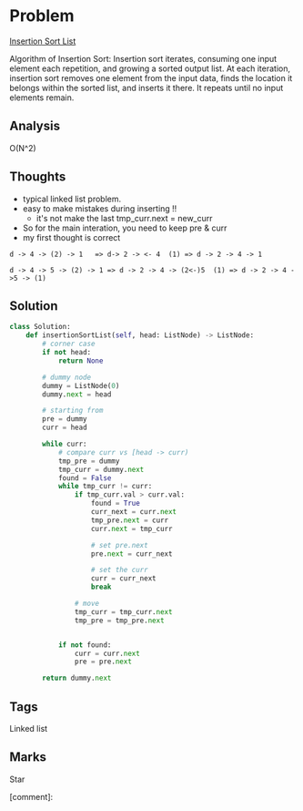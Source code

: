 # Problem

[Insertion Sort List](https://leetcode.com/problems/insertion-sort-list)

Algorithm of Insertion Sort: Insertion sort iterates, consuming one input element each repetition, and growing a sorted output list. At each iteration, insertion sort removes one element from the input data, finds the location it belongs within the sorted list, and inserts it there. It repeats until no input elements remain.

## Analysis

O\(N^2\)

## Thoughts

* typical linked list problem. 
* easy to make mistakes during inserting !!
  * it's not make the last tmp\_curr.next = new\_curr 
* So for the main interation, you need to keep pre & curr 
* my first thought is correct 

```text
d -> 4 -> (2) -> 1   => d-> 2 -> <- 4  (1) => d -> 2 -> 4 -> 1

d -> 4 -> 5 -> (2) -> 1 => d -> 2 -> 4 -> (2<-)5  (1) => d -> 2 -> 4 ->5 -> (1)
```

## Solution

```python
class Solution:
    def insertionSortList(self, head: ListNode) -> ListNode:
        # corner case 
        if not head:
            return None

        # dummy node 
        dummy = ListNode(0)
        dummy.next = head

        # starting from   
        pre = dummy      
        curr = head

        while curr:
            # compare curr vs [head -> curr)
            tmp_pre = dummy
            tmp_curr = dummy.next
            found = False
            while tmp_curr != curr:
                if tmp_curr.val > curr.val:
                    found = True
                    curr_next = curr.next
                    tmp_pre.next = curr
                    curr.next = tmp_curr

                    # set pre.next
                    pre.next = curr_next

                    # set the curr 
                    curr = curr_next
                    break

                # move
                tmp_curr = tmp_curr.next
                tmp_pre = tmp_pre.next


            if not found:
                curr = curr.next
                pre = pre.next

        return dummy.next
```

## Tags

Linked list

## Marks

Star

\[comment\]: 

